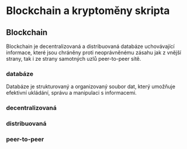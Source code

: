 # Blockchain a kryptoměny skripta

## Blockchain

Blockchain je decentralizovaná a distribuovaná databáze uchovávající informace, které jsou chráněny proti neoprávněnému zásahu jak z vnější strany, tak i ze strany samotných uzlů peer-to-peer sítě.

### databáze


Databáze je strukturovaný a organizovaný soubor dat, který umožňuje efektivní ukládání, správu a manipulaci s informacemi.

### decentralizovaná

### distribuovaná

### peer-to-peer